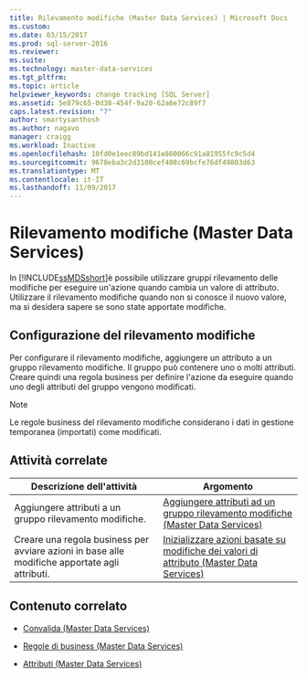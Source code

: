 ```yaml
---
title: Rilevamento modifiche (Master Data Services) | Microsoft Docs
ms.custom: 
ms.date: 03/15/2017
ms.prod: sql-server-2016
ms.reviewer: 
ms.suite: 
ms.technology: master-data-services
ms.tgt_pltfrm: 
ms.topic: article
helpviewer_keywords: change tracking [SQL Server]
ms.assetid: 5e879c65-0d38-454f-9a20-62a6e72c89f7
caps.latest.revision: "7"
author: smartysanthosh
ms.author: nagavo
manager: craigg
ms.workload: Inactive
ms.openlocfilehash: 10fd0e1eec89bd141e860066c91a81955fc9c5d4
ms.sourcegitcommit: 9678eba3c2d3100cef408c69bcfe76df49803d63
ms.translationtype: MT
ms.contentlocale: it-IT
ms.lasthandoff: 11/09/2017
---
```

# <a name="change-tracking-master-data-services"></a>Rilevamento modifiche (Master Data Services)
  In [!INCLUDE[ssMDSshort](../includes/ssmdsshort-md.md)]è possibile utilizzare gruppi rilevamento delle modifiche per eseguire un'azione quando cambia un valore di attributo. Utilizzare il rilevamento modifiche quando non si conosce il nuovo valore, ma si desidera sapere se sono state apportate modifiche.  
  
## <a name="configuring-change-tracking"></a>Configurazione del rilevamento modifiche  
 Per configurare il rilevamento modifiche, aggiungere un attributo a un gruppo rilevamento modifiche. Il gruppo può contenere uno o molti attributi. Creare quindi una regola business per definire l'azione da eseguire quando uno degli attributi del gruppo vengono modificati.  
  
> [!NOTE]  
>  Le regole business del rilevamento modifiche considerano i dati in gestione temporanea (importati) come modificati.  
  
## <a name="related-tasks"></a>Attività correlate  
  
|Descrizione dell'attività|Argomento|  
|----------------------|-----------|  
|Aggiungere attributi a un gruppo rilevamento modifiche.|[Aggiungere attributi ad un gruppo rilevamento modifiche &#40;Master Data Services&#41;](../master-data-services/add-attributes-to-a-change-tracking-group-master-data-services.md)|  
|Creare una regola business per avviare azioni in base alle modifiche apportate agli attributi.|[Inizializzare azioni basate su modifiche dei valori di attributo &#40;Master Data Services&#41;](../master-data-services/initiate-actions-based-on-attribute-value-changes-master-data-services.md)|  
  
## <a name="related-content"></a>Contenuto correlato  
  
-   [Convalida &#40;Master Data Services&#41;](../master-data-services/validation-master-data-services.md)  
  
-   [Regole di business &#40;Master Data Services&#41;](../master-data-services/business-rules-master-data-services.md)  
  
-   [Attributi &#40;Master Data Services&#41;](../master-data-services/attributes-master-data-services.md)  
  
  
